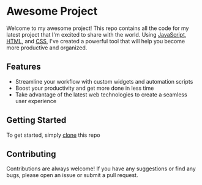 # Awesome Project

Welcome to my awesome project! This repo contains all the code for my latest project that I'm excited to share with the world. Using [JavaScript](https://developer.mozilla.org/en-US/docs/Web/JavaScript), [HTML](https://developer.mozilla.org/en-US/docs/Web/HTML), and [CSS](https://developer.mozilla.org/en-US/docs/Web/CSS), I've created a powerful tool that will help you become more productive and organized.

## Features

* Streamline your workflow with custom widgets and automation scripts
* Boost your productivity and get more done in less time
* Take advantage of the latest web technologies to create a seamless user experience

## Getting Started

To get started, simply [clone](https://docs.github.com/en/github/creating-cloning-and-archiving-repositories/cloning-a-repository) this repo

## Contributing
Contributions are always welcome! If you have any suggestions or find any bugs, please open an issue or submit a pull request.
